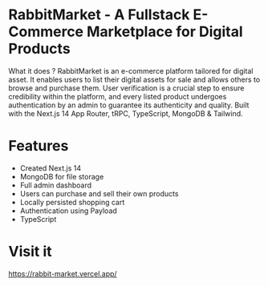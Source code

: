 # RabbitMarket - A Fullstack E-Commerce Marketplace for Digital Products

What it does ?
RabbitMarket is an e-commerce platform tailored for digital asset. It enables users to list their digital assets for sale and allows others to browse and purchase them. User verification is a crucial step to ensure credibility within the platform, and every listed product undergoes authentication by an admin to guarantee its authenticity and quality. Built with the Next.js 14 App Router, tRPC, TypeScript, MongoDB & Tailwind.

# Features

- Created Next.js 14
- MongoDB for file storage
- Full admin dashboard
- Users can purchase and sell their own products
- Locally persisted shopping cart
- Authentication using Payload
- TypeScript

# Visit it

https://rabbit-market.vercel.app/
